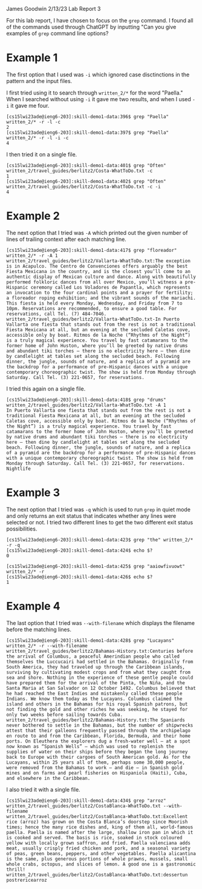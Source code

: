 James Goodwin
2/13/23
Lab Report 3

For this lab report, I have chosen to focus on the `grep` command. I found all of the commands used through ChatGPT by inputting "Can you give examples of `grep` command 
line options?

# Example 1

The first option that I used was `-i` which ignored case disctinctions in the pattern and the input files. 

I first tried using it to search through `written_2/*` for the word "Paella." When I searched without using `-i` it gave me two results, and when I used `-i` it gave
me four. 

```
[cs15lwi23ade@ieng6-203]:skill-demo1-data:396$ grep "Paella" written_2/* -r -l -c
2
[cs15lwi23ade@ieng6-203]:skill-demo1-data:397$ grep "Paella" written_2/* -r -l -i -c
4
```

I then tried it on a single file. 
```
[cs15lwi23ade@ieng6-203]:skill-demo1-data:401$ grep "Often" written_2/travel_guides/berlitz2/Costa-WhatToDo.txt -c
1
[cs15lwi23ade@ieng6-203]:skill-demo1-data:402$ grep "Often" written_2/travel_guides/berlitz2/Costa-WhatToDo.txt -c -i
4
```

# Example 2

The next option that I tried was `-A` which printed out the given number of lines of trailing context after each matching line. 
```
[cs15lwi23ade@ieng6-203]:skill-demo1-data:417$ grep "floreador" written_2/* -r -A 1
written_2/travel_guides/berlitz2/Vallarta-WhatToDo.txt:The exception is in Acapulco. The Centro de Convenciones offers arguably the best Fiesta Mexicana in the country, and is the closest you’ll come to an authentic display of Mexican culture and dance. Along with beautifully performed folkloric dances from all over Mexico, you’ll witness a pre-Hispanic ceremony called Los Voladores de Papantla, which represents an invocation to the four cardinal points and a prayer for fertility; a floreador roping exhibition; and the vibrant sounds of the mariachi. This fiesta is held every Monday, Wednesday, and Friday from 7 to 10pm. Reservations are recommended, to ensure a good table. For reservations, call Tel. (7) 484-7046.
written_2/travel_guides/berlitz2/Vallarta-WhatToDo.txt-In Puerto Vallarta one fiesta that stands out from the rest is not a traditional Fiesta Mexicana at all, but an evening at the secluded Caletas cove, accessible only by boat. Ritmos de la Noche (“Rhythms of the Night”) is a truly magical experience. You travel by fast catamarans to the former home of John Huston, where you’ll be greeted by native drums and abundant tiki torches — there is no electricity here — then dine by candlelight at tables set along the secluded beach. Following dinner, the jungle, sounds of nature, and a replica of a pyramid are the backdrop for a performance of pre-Hispanic dances with a unique contemporary choreographic twist. The show is held from Monday through Saturday. Call Tel. (3) 221-0657, for reservations.
```

I tried this again on a single file. 
```
[cs15lwi23ade@ieng6-203]:skill-demo1-data:418$ grep "drums" written_2/travel_guides/berlitz2/Vallarta-WhatToDo.txt -A 1
In Puerto Vallarta one fiesta that stands out from the rest is not a traditional Fiesta Mexicana at all, but an evening at the secluded Caletas cove, accessible only by boat. Ritmos de la Noche (“Rhythms of the Night”) is a truly magical experience. You travel by fast catamarans to the former home of John Huston, where you’ll be greeted by native drums and abundant tiki torches — there is no electricity here — then dine by candlelight at tables set along the secluded beach. Following dinner, the jungle, sounds of nature, and a replica of a pyramid are the backdrop for a performance of pre-Hispanic dances with a unique contemporary choreographic twist. The show is held from Monday through Saturday. Call Tel. (3) 221-0657, for reservations.
Nightlife
```

# Example 3

The next option that I tried was `-q` which is used to run `grep` in quiet mode and only returns an exit status that indicates whether any lines were selected or not.
I tried two different lines to get the two different exit status possibilities. 
```
[cs15lwi23ade@ieng6-203]:skill-demo1-data:423$ grep "the" written_2/* -r -q
[cs15lwi23ade@ieng6-203]:skill-demo1-data:424$ echo $?
0
```

```
[cs15lwi23ade@ieng6-203]:skill-demo1-data:425$ grep "aaiowfivuowt" written_2/* -r
[cs15lwi23ade@ieng6-203]:skill-demo1-data:426$ echo $?
1
```

# Example 4

The last option that I tried was `--with-filename` which displays the filename before the matching lines. 
```
[cs15lwi23ade@ieng6-203]:skill-demo1-data:428$ grep "Lucayans" written_2/* -r --with-filename
written_2/travel_guides/berlitz2/Bahamas-History.txt:Centuries before the arrival of Columbus, a peaceful Amerindian people who called themselves the Luccucairi had settled in the Bahamas. Originally from South America, they had traveled up through the Caribbean islands, surviving by cultivating modest crops and from what they caught from sea and shore. Nothing in the experience of these gentle people could have prepared them for the arrival of the Pinta, the Niña, and the Santa Maria at San Salvador on 12 October 1492. Columbus believed that he had reached the East Indies and mistakenly called these people Indians. We know them today as the Lucayans. Columbus claimed the island and others in the Bahamas for his royal Spanish patrons, but not finding the gold and other riches he was seeking, he stayed for only two weeks before sailing towards Cuba.
written_2/travel_guides/berlitz2/Bahamas-History.txt:The Spaniards never bothered to settle in the Bahamas, but the number of shipwrecks attest that their galleons frequently passed through the archipelago en route to and from the Caribbean, Florida, Bermuda, and their home ports. On Eleuthera the explorers dug a fresh-water well — at a spot now known as “Spanish Wells” — which was used to replenish the supplies of water on their ships before they began the long journey back to Europe with their cargoes of South American gold. As for the Lucayans, within 25 years all of them, perhaps some 30,000 people, were removed from the Bahamas to work — and die — in Spanish gold mines and on farms and pearl fisheries on Hispaniola (Haiti), Cuba, and elsewhere in the Caribbean.
```
I also tried it with a single file. 
```
[cs15lwi23ade@ieng6-203]:skill-demo1-data:434$ grep "arroz" written_2/travel_guides/berlitz2/CostaBlanca-WhatToDo.txt --with-filename
written_2/travel_guides/berlitz2/CostaBlanca-WhatToDo.txt:Excellent rice (arroz) has grown on the Costa Blanca’s doorstep since Moorish times; hence the many rice dishes and, king of them all, world-famous paella. Paella is named after the large, shallow iron pan in which it is cooked and served. The basis is rice, soaked in stock coloured yellow with locally grown saffron, and fried. Paella valenciana adds meat, usually crisply fried chicken and pork, and a seasonal variety of peas, green beans, peppers, and other vegetables. Paella alicantina is the same, plus generous portions of whole prawns, mussels, small whole crabs, octopus, and slices of lemon. A good one is a gastronomic thrill!
written_2/travel_guides/berlitz2/CostaBlanca-WhatToDo.txt:dessertun postrericearroz
```



